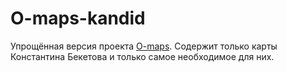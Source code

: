 # O-maps-kandid
Упрощённая версия проекта [O-maps](https://o-maps.spb.ru/). Содержит только карты Константина Бекетова и только самое необходимое для них.
